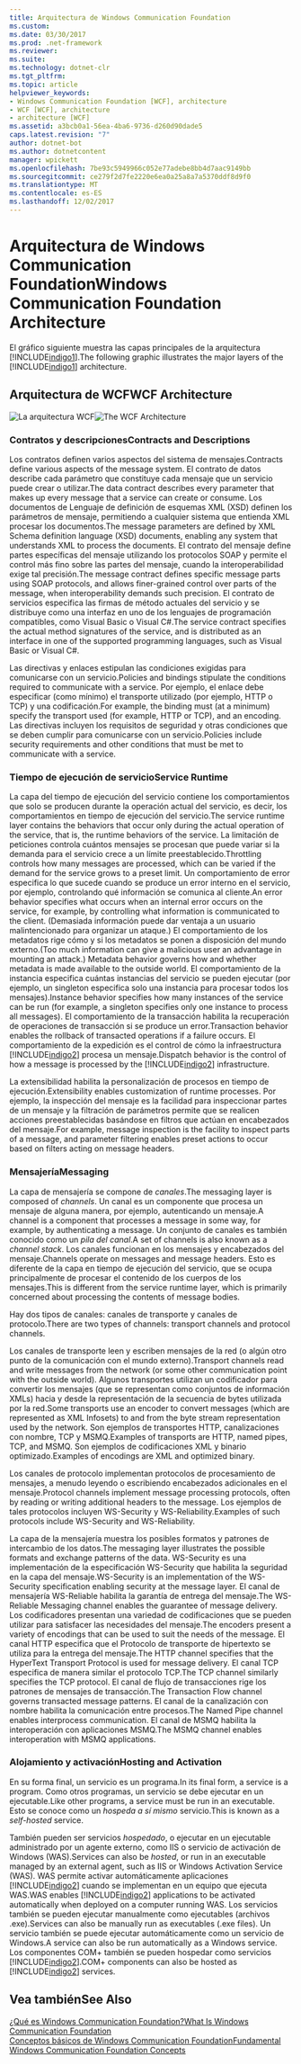 ```yaml
---
title: Arquitectura de Windows Communication Foundation
ms.custom: 
ms.date: 03/30/2017
ms.prod: .net-framework
ms.reviewer: 
ms.suite: 
ms.technology: dotnet-clr
ms.tgt_pltfrm: 
ms.topic: article
helpviewer_keywords:
- Windows Communication Foundation [WCF], architecture
- WCF [WCF], architecture
- architecture [WCF]
ms.assetid: a3bcb0a1-56ea-4ba6-9736-d260d90dade5
caps.latest.revision: "7"
author: dotnet-bot
ms.author: dotnetcontent
manager: wpickett
ms.openlocfilehash: 7be93c5949966c052e77adebe8bb4d7aac9149bb
ms.sourcegitcommit: ce279f2d7fe2220e6ea0a25a8a7a5370ddf8d9f0
ms.translationtype: MT
ms.contentlocale: es-ES
ms.lasthandoff: 12/02/2017
---
```

# <a name="windows-communication-foundation-architecture"></a><span data-ttu-id="67497-102">Arquitectura de Windows Communication Foundation</span><span class="sxs-lookup"><span data-stu-id="67497-102">Windows Communication Foundation Architecture</span></span>
<span data-ttu-id="67497-103">El gráfico siguiente muestra las capas principales de la arquitectura [!INCLUDE[indigo1](../../../includes/indigo1-md.md)].</span><span class="sxs-lookup"><span data-stu-id="67497-103">The following graphic illustrates the major layers of the [!INCLUDE[indigo1](../../../includes/indigo1-md.md)] architecture.</span></span>  
  
## <a name="wcf-architecture"></a><span data-ttu-id="67497-104">Arquitectura de WCF</span><span class="sxs-lookup"><span data-stu-id="67497-104">WCF Architecture</span></span>  
 <span data-ttu-id="67497-105">![La arquitectura WCF](../../../docs/framework/wcf/media/wcf-architecture.gif "WCF_Architecture")</span><span class="sxs-lookup"><span data-stu-id="67497-105">![The WCF Architecture](../../../docs/framework/wcf/media/wcf-architecture.gif "WCF_Architecture")</span></span>  
  
### <a name="contracts-and-descriptions"></a><span data-ttu-id="67497-106">Contratos y descripciones</span><span class="sxs-lookup"><span data-stu-id="67497-106">Contracts and Descriptions</span></span>  
 <span data-ttu-id="67497-107">Los contratos definen varios aspectos del sistema de mensajes.</span><span class="sxs-lookup"><span data-stu-id="67497-107">Contracts define various aspects of the message system.</span></span> <span data-ttu-id="67497-108">El contrato de datos describe cada parámetro que constituye cada mensaje que un servicio puede crear o utilizar.</span><span class="sxs-lookup"><span data-stu-id="67497-108">The data contract describes every parameter that makes up every message that a service can create or consume.</span></span> <span data-ttu-id="67497-109">Los documentos de Lenguaje de definición de esquemas XML (XSD) definen los parámetros de mensaje, permitiendo a cualquier sistema que entienda XML procesar los documentos.</span><span class="sxs-lookup"><span data-stu-id="67497-109">The message parameters are defined by XML Schema definition language (XSD) documents, enabling any system that understands XML to process the documents.</span></span> <span data-ttu-id="67497-110">El contrato del mensaje define partes específicas del mensaje utilizando los protocolos SOAP y permite el control más fino sobre las partes del mensaje, cuando la interoperabilidad exige tal precisión.</span><span class="sxs-lookup"><span data-stu-id="67497-110">The message contract defines specific message parts using SOAP protocols, and allows finer-grained control over parts of the message, when interoperability demands such precision.</span></span> <span data-ttu-id="67497-111">El contrato de servicios especifica las firmas de método actuales del servicio y se distribuye como una interfaz en uno de los lenguajes de programación compatibles, como Visual Basic o Visual C#.</span><span class="sxs-lookup"><span data-stu-id="67497-111">The service contract specifies the actual method signatures of the service, and is distributed as an interface in one of the supported programming languages, such as Visual Basic or Visual C#.</span></span>  
  
 <span data-ttu-id="67497-112">Las directivas y enlaces estipulan las condiciones exigidas para comunicarse con un servicio.</span><span class="sxs-lookup"><span data-stu-id="67497-112">Policies and bindings stipulate the conditions required to communicate with a service.</span></span>  <span data-ttu-id="67497-113">Por ejemplo, el enlace debe especificar (como mínimo) el transporte utilizado (por ejemplo, HTTP o TCP) y una codificación.</span><span class="sxs-lookup"><span data-stu-id="67497-113">For example, the binding must (at a minimum) specify the transport used (for example, HTTP or TCP), and an encoding.</span></span> <span data-ttu-id="67497-114">Las directivas incluyen los requisitos de seguridad y otras condiciones que se deben cumplir para comunicarse con un servicio.</span><span class="sxs-lookup"><span data-stu-id="67497-114">Policies include security requirements and other conditions that must be met to communicate with a service.</span></span>  
  
### <a name="service-runtime"></a><span data-ttu-id="67497-115">Tiempo de ejecución de servicio</span><span class="sxs-lookup"><span data-stu-id="67497-115">Service Runtime</span></span>  
 <span data-ttu-id="67497-116">La capa del tiempo de ejecución del servicio contiene los comportamientos que solo se producen durante la operación actual del servicio, es decir, los comportamientos en tiempo de ejecución del servicio.</span><span class="sxs-lookup"><span data-stu-id="67497-116">The service runtime layer contains the behaviors that occur only during the actual operation of the service, that is, the runtime behaviors of the service.</span></span> <span data-ttu-id="67497-117">La limitación de peticiones controla cuántos mensajes se procesan que puede variar si la demanda para el servicio crece a un límite preestablecido.</span><span class="sxs-lookup"><span data-stu-id="67497-117">Throttling controls how many messages are processed, which can be varied if the demand for the service grows to a preset limit.</span></span> <span data-ttu-id="67497-118">Un comportamiento de error especifica lo que sucede cuando se produce un error interno en el servicio, por ejemplo, controlando qué información se comunica al cliente.</span><span class="sxs-lookup"><span data-stu-id="67497-118">An error behavior specifies what occurs when an internal error occurs on the service, for example, by controlling what information is communicated to the client.</span></span> <span data-ttu-id="67497-119">(Demasiada información puede dar ventaja a un usuario malintencionado para organizar un ataque.) El comportamiento de los metadatos rige cómo y si los metadatos se ponen a disposición del mundo externo.</span><span class="sxs-lookup"><span data-stu-id="67497-119">(Too much information can give a malicious user an advantage in mounting an attack.) Metadata behavior governs how and whether metadata is made available to the outside world.</span></span> <span data-ttu-id="67497-120">El comportamiento de la instancia especifica cuántas instancias del servicio se pueden ejecutar (por ejemplo, un singleton especifica solo una instancia para procesar todos los mensajes).</span><span class="sxs-lookup"><span data-stu-id="67497-120">Instance behavior specifies how many instances of the service can be run (for example, a singleton specifies only one instance to process all messages).</span></span> <span data-ttu-id="67497-121">El comportamiento de la transacción habilita la recuperación de operaciones de transacción si se produce un error.</span><span class="sxs-lookup"><span data-stu-id="67497-121">Transaction behavior enables the rollback of transacted operations if a failure occurs.</span></span> <span data-ttu-id="67497-122">El comportamiento de la expedición es el control de cómo la infraestructura [!INCLUDE[indigo2](../../../includes/indigo2-md.md)] procesa un mensaje.</span><span class="sxs-lookup"><span data-stu-id="67497-122">Dispatch behavior is the control of how a message is processed by the [!INCLUDE[indigo2](../../../includes/indigo2-md.md)] infrastructure.</span></span>  
  
 <span data-ttu-id="67497-123">La extensibilidad habilita la personalización de procesos en tiempo de ejecución.</span><span class="sxs-lookup"><span data-stu-id="67497-123">Extensibility enables customization of runtime processes.</span></span> <span data-ttu-id="67497-124">Por ejemplo, la inspección del mensaje es la facilidad para inspeccionar partes de un mensaje y la filtración de parámetros permite que se realicen acciones preestablecidas basándose en filtros que actúan en encabezados del mensaje.</span><span class="sxs-lookup"><span data-stu-id="67497-124">For example, message inspection is the facility to inspect parts of a message, and parameter filtering enables preset actions to occur based on filters acting on message headers.</span></span>  
  
### <a name="messaging"></a><span data-ttu-id="67497-125">Mensajería</span><span class="sxs-lookup"><span data-stu-id="67497-125">Messaging</span></span>  
 <span data-ttu-id="67497-126">La capa de mensajería se compone de *canales*.</span><span class="sxs-lookup"><span data-stu-id="67497-126">The messaging layer is composed of *channels*.</span></span> <span data-ttu-id="67497-127">Un canal es un componente que procesa un mensaje de alguna manera, por ejemplo, autenticando un mensaje.</span><span class="sxs-lookup"><span data-stu-id="67497-127">A channel is a component that processes a message in some way, for example, by authenticating a message.</span></span> <span data-ttu-id="67497-128">Un conjunto de canales es también conocido como un *pila del canal*.</span><span class="sxs-lookup"><span data-stu-id="67497-128">A set of channels is also known as a *channel stack*.</span></span> <span data-ttu-id="67497-129">Los canales funcionan en los mensajes y encabezados del mensaje.</span><span class="sxs-lookup"><span data-stu-id="67497-129">Channels operate on messages and message headers.</span></span> <span data-ttu-id="67497-130">Esto es diferente de la capa en tiempo de ejecución del servicio, que se ocupa principalmente de procesar el contenido de los cuerpos de los mensajes.</span><span class="sxs-lookup"><span data-stu-id="67497-130">This is different from the service runtime layer, which is primarily concerned about processing the contents of message bodies.</span></span>  
  
 <span data-ttu-id="67497-131">Hay dos tipos de canales: canales de transporte y canales de protocolo.</span><span class="sxs-lookup"><span data-stu-id="67497-131">There are two types of channels: transport channels and protocol channels.</span></span>  
  
 <span data-ttu-id="67497-132">Los canales de transporte leen y escriben mensajes de la red (o algún otro punto de la comunicación con el mundo externo).</span><span class="sxs-lookup"><span data-stu-id="67497-132">Transport channels read and write messages from the network (or some other communication point with the outside world).</span></span> <span data-ttu-id="67497-133">Algunos transportes utilizan un codificador para convertir los mensajes (que se representan como conjuntos de información XMLs) hacia y desde la representación de la secuencia de bytes utilizada por la red.</span><span class="sxs-lookup"><span data-stu-id="67497-133">Some transports use an encoder to convert messages (which are represented as XML Infosets) to and from the byte stream representation used by the network.</span></span> <span data-ttu-id="67497-134">Son ejemplos de transportes HTTP, canalizaciones con nombre, TCP y MSMQ.</span><span class="sxs-lookup"><span data-stu-id="67497-134">Examples of transports are HTTP, named pipes, TCP, and MSMQ.</span></span> <span data-ttu-id="67497-135">Son ejemplos de codificaciones XML y binario optimizado.</span><span class="sxs-lookup"><span data-stu-id="67497-135">Examples of encodings are XML and optimized binary.</span></span>  
  
 <span data-ttu-id="67497-136">Los canales de protocolo implementan protocolos de procesamiento de mensajes, a menudo leyendo o escribiendo encabezados adicionales en el mensaje.</span><span class="sxs-lookup"><span data-stu-id="67497-136">Protocol channels implement message processing protocols, often by reading or writing additional headers to the message.</span></span> <span data-ttu-id="67497-137">Los ejemplos de tales protocolos incluyen WS-Security y WS-Reliability.</span><span class="sxs-lookup"><span data-stu-id="67497-137">Examples of such protocols include WS-Security and WS-Reliability.</span></span>  
  
 <span data-ttu-id="67497-138">La capa de la mensajería muestra los posibles formatos y patrones de intercambio de los datos.</span><span class="sxs-lookup"><span data-stu-id="67497-138">The messaging layer illustrates the possible formats and exchange patterns of the data.</span></span> <span data-ttu-id="67497-139">WS-Security es una implementación de la especificación WS-Security que habilita la seguridad en la capa del mensaje.</span><span class="sxs-lookup"><span data-stu-id="67497-139">WS-Security is an implementation of the WS-Security specification enabling security at the message layer.</span></span> <span data-ttu-id="67497-140">El canal de mensajería WS-Reliable habilita la garantía de entrega del mensaje.</span><span class="sxs-lookup"><span data-stu-id="67497-140">The WS-Reliable Messaging channel enables the guarantee of message delivery.</span></span> <span data-ttu-id="67497-141">Los codificadores presentan una variedad de codificaciones que se pueden utilizar para satisfacer las necesidades del mensaje.</span><span class="sxs-lookup"><span data-stu-id="67497-141">The encoders present a variety of encodings that can be used to suit the needs of the message.</span></span> <span data-ttu-id="67497-142">El canal HTTP especifica que el Protocolo de transporte de hipertexto se utiliza para la entrega del mensaje.</span><span class="sxs-lookup"><span data-stu-id="67497-142">The HTTP channel specifies that the HyperText Transport Protocol is used for message delivery.</span></span> <span data-ttu-id="67497-143">El canal TCP especifica de manera similar el protocolo TCP.</span><span class="sxs-lookup"><span data-stu-id="67497-143">The TCP channel similarly specifies the TCP protocol.</span></span> <span data-ttu-id="67497-144">El canal de flujo de transacciones rige los patrones de mensajes de transacción.</span><span class="sxs-lookup"><span data-stu-id="67497-144">The Transaction Flow channel governs transacted message patterns.</span></span> <span data-ttu-id="67497-145">El canal de la canalización con nombre habilita la comunicación entre procesos.</span><span class="sxs-lookup"><span data-stu-id="67497-145">The Named Pipe channel enables interprocess communication.</span></span> <span data-ttu-id="67497-146">El canal de MSMQ habilita la interoperación con aplicaciones MSMQ.</span><span class="sxs-lookup"><span data-stu-id="67497-146">The MSMQ channel enables interoperation with MSMQ applications.</span></span>  
  
### <a name="hosting-and-activation"></a><span data-ttu-id="67497-147">Alojamiento y activación</span><span class="sxs-lookup"><span data-stu-id="67497-147">Hosting and Activation</span></span>  
 <span data-ttu-id="67497-148">En su forma final, un servicio es un programa.</span><span class="sxs-lookup"><span data-stu-id="67497-148">In its final form, a service is a program.</span></span> <span data-ttu-id="67497-149">Como otros programas, un servicio se debe ejecutar en un ejecutable.</span><span class="sxs-lookup"><span data-stu-id="67497-149">Like other programs, a service must be run in an executable.</span></span> <span data-ttu-id="67497-150">Esto se conoce como un *hospeda a sí mismo* servicio.</span><span class="sxs-lookup"><span data-stu-id="67497-150">This is known as a *self-hosted* service.</span></span>  
  
 <span data-ttu-id="67497-151">También pueden ser servicios *hospedado*, o ejecutar en un ejecutable administrado por un agente externo, como IIS o servicio de activación de Windows (WAS).</span><span class="sxs-lookup"><span data-stu-id="67497-151">Services can also be *hosted*, or run in an executable managed by an external agent, such as IIS or Windows Activation Service (WAS).</span></span> <span data-ttu-id="67497-152">WAS permite activar automáticamente aplicaciones [!INCLUDE[indigo2](../../../includes/indigo2-md.md)] cuando se implementan en un equipo que ejecuta WAS.</span><span class="sxs-lookup"><span data-stu-id="67497-152">WAS enables [!INCLUDE[indigo2](../../../includes/indigo2-md.md)] applications to be activated automatically when deployed on a computer running WAS.</span></span> <span data-ttu-id="67497-153">Los servicios también se pueden ejecutar manualmente como ejecutables (archivos .exe).</span><span class="sxs-lookup"><span data-stu-id="67497-153">Services can also be manually run as executables (.exe files).</span></span> <span data-ttu-id="67497-154">Un servicio también se puede ejecutar automáticamente como un servicio de Windows.</span><span class="sxs-lookup"><span data-stu-id="67497-154">A service can also be run automatically as a Windows service.</span></span> <span data-ttu-id="67497-155">Los componentes COM+ también se pueden hospedar como servicios [!INCLUDE[indigo2](../../../includes/indigo2-md.md)].</span><span class="sxs-lookup"><span data-stu-id="67497-155">COM+ components can also be hosted as [!INCLUDE[indigo2](../../../includes/indigo2-md.md)] services.</span></span>  
  
## <a name="see-also"></a><span data-ttu-id="67497-156">Vea también</span><span class="sxs-lookup"><span data-stu-id="67497-156">See Also</span></span>  
 [<span data-ttu-id="67497-157">¿Qué es Windows Communication Foundation?</span><span class="sxs-lookup"><span data-stu-id="67497-157">What Is Windows Communication Foundation</span></span>](../../../docs/framework/wcf/whats-wcf.md)  
 [<span data-ttu-id="67497-158">Conceptos básicos de Windows Communication Foundation</span><span class="sxs-lookup"><span data-stu-id="67497-158">Fundamental Windows Communication Foundation Concepts</span></span>](../../../docs/framework/wcf/fundamental-concepts.md)
